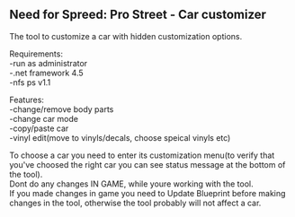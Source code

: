 Need for Spreed: Pro Street - Car customizer
----------------------------------------------------------------  
The tool to customize a car with hidden customization options.  

Requirements:  
-run as administrator  
-.net framework 4.5  
-nfs ps v1.1  

Features:  
-change/remove body parts  
-change car mode  
-copy/paste car  
-vinyl edit(move to vinyls/decals, choose speical vinyls etc)  

To choose a car you need to enter its customization menu(to verify that you've choosed the right car you can see status message at the bottom of the tool).  
Dont do any changes IN GAME, while youre working with the tool.  
If you made changes in game you need to Update Blueprint before making changes in the tool, otherwise the tool probably will not affect a car.
